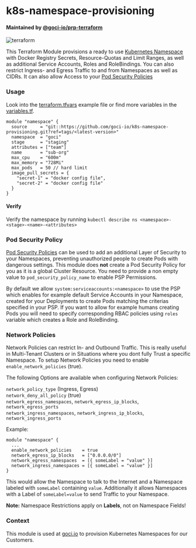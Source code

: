 # k8s-namespace-provisioning

#### Maintained by [@goci-io/prp-terraform](https://github.com/orgs/goci-io/teams/prp-terraform)

![terraform](https://github.com/goci-io/k8s-namespace-provisioning/workflows/terraform/badge.svg?branch=master)

This Terraform Module provisions a ready to use [Kubernetes Namespace](https://kubernetes.io/docs/concepts/overview/working-with-objects/namespaces/) with Docker Registry Secrets, Resource-Quotas and Limit Ranges, as well as additional Service Accounts, Roles and RoleBindings. You can also restrict Ingress- and Egress Traffic to and from Namespaces as well as CIDRs. It can also allow Access to your [Pod Security Policies](#pod-security-policy)

### Usage

Look into the [terraform.tfvars](terraform.tfvars.example) example file or find more variables in the [variables.tf](variables.tf).

```hcl
module "namespace" {
  source     = "git::https://github.com/goci-io/k8s-namespace-provisioning.git?ref=tags/<latest-version>"
  namespace  = "goci"
  stage      = "staging"
  attributes = ["team"]
  name       = "sub-org"
  max_cpu    = "600m"
  max_memory = "728Mi"
  max_pods   = 50 // hard limit
  image_pull_secrets = {
    "secret-1" = "docker config file",
    "secret-2" = "docker config file"
  }
}
```

#### Verify

Verify the namespace by running `kubectl describe ns <namespace>-<stage>-<name>-<attributes>`

### Pod Security Policy

[Pod Security Policies](https://kubernetes.io/docs/concepts/policy/pod-security-policy/) can be used to add an additional Layer of Security to your Namespaces, preventing unauthorized people to create Pods with dangerous settings. This module does **not** create a Pod Security Policy for you as it is a global Cluster Resource.
You need to provide a non empty value to `pod_security_policy_name` to enable PSP Permissions. 

By default we allow `system:serviceaccounts:<namespace>` to use the PSP which enables for example default Service Accounts in your Namespace, created for your Deployments to create Pods matching the criterias specified in your PSP. If you want to allow for example humans creating Pods you will need to specify corresponding RBAC policies using `roles` variable which creates a Role and RoleBinding.

### Network Policies

Network Policies can restrict In- and Outbound Traffic. This is really useful in Multi-Tenant Clusters or in Situations where you dont fully Trust a specific Namespace. To setup Network Policies you need to enable `enable_network_policies` (true).

The following Options are available when configuring Network Policies:

`network_policy_type` (Ingress, Egress)  
`network_deny_all_policy` (true)  
`network_egress_namespaces`, `network_egress_ip_blocks`, `network_egress_ports`   
`network_ingress_namespaces`, `network_ingress_ip_blocks`, `network_ingress_ports`   

Example:

```hcl
module "namespace" {
  ...
  enable_network_policies    = true
  network_egress_ip_blocks   = ["0.0.0.0/0"]
  network_egress_namespaces  = [{ someLabel = "value" }]
  network_ingress_namespaces = [{ someLabel = "value" }]
}
```

This would allow the Namespace to talk to the Internet and a Namespace labeled with `someLabel` containing `value`.
Additionally it allows Namespaces with a Label of `someLabel=value` to send Traffic to your Namespace.

**Note:** Namespace Restrictions apply on **Labels**, not on Namespace Fields!

### Context

This module is used at [goci.io](https://goci.io) to provision Kubernetes Namespaces for our Customers.
